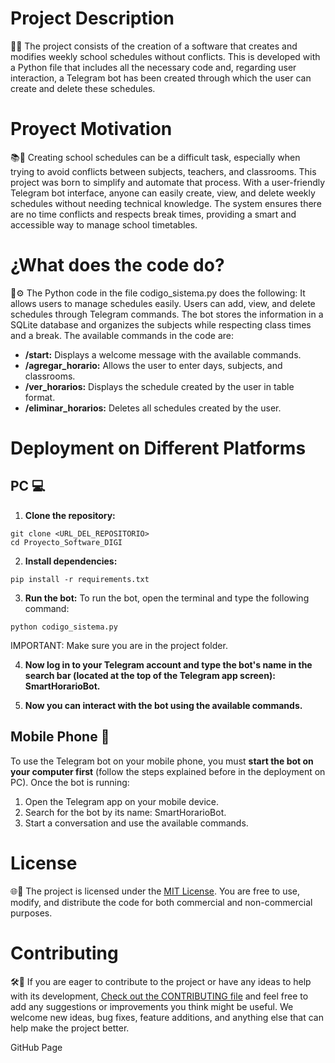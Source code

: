 # Project Description
🤖📱 The project consists of the creation of a software that creates and modifies weekly school schedules without conflicts. This is developed with a Python file that includes all the necessary code and, regarding user interaction, a Telegram bot has been created through which the user can create and delete these schedules.

# Proyect Motivation
📚📅 Creating school schedules can be a difficult task, especially when trying to avoid conflicts between subjects, teachers, and classrooms. This project was born to simplify and automate that process. With a user-friendly Telegram bot interface, anyone can easily create, view, and delete weekly schedules without needing technical knowledge. The system ensures there are no time conflicts and respects break times, providing a smart and accessible way to manage school timetables.

# ¿What does the code do?
🔧⚙️ The Python code in the file codigo_sistema.py does the following:
It allows users to manage schedules easily. Users can add, view, and delete schedules through Telegram commands. The bot stores the information in a SQLite database and organizes the subjects while respecting class times and a break.
The available commands in the code are:
- **/start:** Displays a welcome message with the available commands.
- **/agregar_horario:** Allows the user to enter days, subjects, and classrooms.
- **/ver_horarios:** Displays the schedule created by the user in table format.
- **/eliminar_horarios:** Deletes all schedules created by the user.

# Deployment on Different Platforms
## PC 💻
1) **Clone the repository:**

```
git clone <URL_DEL_REPOSITORIO>
cd Proyecto_Software_DIGI
```
2) **Install dependencies:**

```
pip install -r requirements.txt
```

3) **Run the bot:**
To run the bot, open the terminal and type the following command:
```
python codigo_sistema.py
```
IMPORTANT: Make sure you are in the project folder.

4) **Now log in to your Telegram account and type the bot's name in the search bar (located at the top of the Telegram app screen): SmartHorarioBot.**

5) **Now you can interact with the bot using the available commands.**

## Mobile Phone 📱
To use the Telegram bot on your mobile phone, you must **start the bot on your computer first** (follow the steps explained before in the deployment on PC).
Once the bot is running:
1) Open the Telegram app on your mobile device. 
2) Search for the bot by its name: SmartHorarioBot.
3) Start a conversation and use the available commands.

# License
🌐💬 The project is licensed under the [MIT License](./LICENSE). You are free to use, modify, and distribute the code for both commercial and non-commercial purposes.

# Contributing
🛠️🤝 If you are eager to contribute to the project or have any ideas to help with its development, [Check out the CONTRIBUTING file](./CONTRIBUTING.md) and feel free to add any suggestions or improvements you think might be useful. We welcome new ideas, bug fixes, feature additions, and anything else that can help make the project better.



GitHub Page

